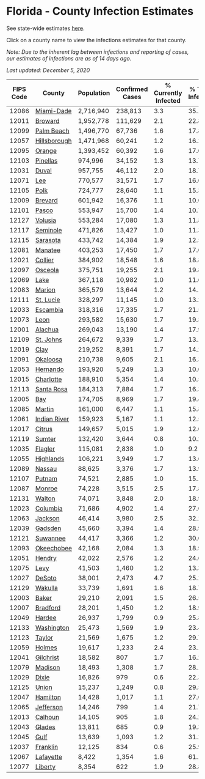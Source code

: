 # Florida - County Infection Estimates

See state-wide estimates [here](/infections/us-fl).

Click on a county name to view the infections estimates for that county.

*Note: Due to the inherent lag between infections and reporting of cases, our estimates of infections are as of 14 days ago.*

*Last updated: December 5, 2020*

|   FIPS Code |                       County |   Population |   Confirmed Cases |   % Currently Infected |   % Total Infected |
|-------------|------------------------------|--------------|-------------------|------------------------|--------------------|
|       12086 |     [Miami-Dade](miami-dade) |    2,716,940 |           238,813 |                    3.3 |               35.1 |
|       12011 |           [Broward](broward) |    1,952,778 |           111,629 |                    2.1 |               22.8 |
|       12099 |     [Palm Beach](palm-beach) |    1,496,770 |            67,736 |                    1.6 |               17.8 |
|       12057 | [Hillsborough](hillsborough) |    1,471,968 |            60,241 |                    1.2 |               16.2 |
|       12095 |             [Orange](orange) |    1,393,452 |            60,392 |                    1.6 |               17.0 |
|       12103 |         [Pinellas](pinellas) |      974,996 |            34,152 |                    1.3 |               13.7 |
|       12031 |               [Duval](duval) |      957,755 |            46,112 |                    2.0 |               18.7 |
|       12071 |                   [Lee](lee) |      770,577 |            31,571 |                    1.7 |               16.0 |
|       12105 |                 [Polk](polk) |      724,777 |            28,640 |                    1.1 |               15.3 |
|       12009 |           [Brevard](brevard) |      601,942 |            16,376 |                    1.1 |               10.0 |
|       12101 |               [Pasco](pasco) |      553,947 |            15,700 |                    1.4 |               10.7 |
|       12127 |           [Volusia](volusia) |      553,284 |            17,080 |                    1.3 |               11.8 |
|       12117 |         [Seminole](seminole) |      471,826 |            13,427 |                    1.0 |               11.3 |
|       12115 |         [Sarasota](sarasota) |      433,742 |            14,384 |                    1.9 |               12.5 |
|       12081 |           [Manatee](manatee) |      403,253 |            17,450 |                    1.7 |               17.0 |
|       12021 |           [Collier](collier) |      384,902 |            18,548 |                    1.6 |               18.8 |
|       12097 |           [Osceola](osceola) |      375,751 |            19,255 |                    2.1 |               19.8 |
|       12069 |                 [Lake](lake) |      367,118 |            10,982 |                    1.0 |               11.6 |
|       12083 |             [Marion](marion) |      365,579 |            13,644 |                    1.2 |               14.1 |
|       12111 |       [St. Lucie](st.-lucie) |      328,297 |            11,145 |                    1.0 |               13.2 |
|       12033 |         [Escambia](escambia) |      318,316 |            17,335 |                    1.7 |               21.5 |
|       12073 |                 [Leon](leon) |      293,582 |            15,630 |                    1.7 |               19.3 |
|       12001 |           [Alachua](alachua) |      269,043 |            13,190 |                    1.4 |               17.9 |
|       12109 |       [St. Johns](st.-johns) |      264,672 |             9,339 |                    1.7 |               13.1 |
|       12019 |                 [Clay](clay) |      219,252 |             8,391 |                    1.7 |               14.2 |
|       12091 |         [Okaloosa](okaloosa) |      210,738 |             9,605 |                    2.1 |               16.3 |
|       12053 |         [Hernando](hernando) |      193,920 |             5,249 |                    1.3 |               10.0 |
|       12015 |       [Charlotte](charlotte) |      188,910 |             5,354 |                    1.4 |               10.5 |
|       12113 |     [Santa Rosa](santa-rosa) |      184,313 |             7,884 |                    1.7 |               16.3 |
|       12005 |                   [Bay](bay) |      174,705 |             8,969 |                    1.7 |               19.4 |
|       12085 |             [Martin](martin) |      161,000 |             6,447 |                    1.1 |               15.8 |
|       12061 | [Indian River](indian-river) |      159,923 |             5,167 |                    1.1 |               12.5 |
|       12017 |             [Citrus](citrus) |      149,657 |             5,015 |                    1.9 |               12.0 |
|       12119 |             [Sumter](sumter) |      132,420 |             3,644 |                    0.8 |               10.2 |
|       12035 |           [Flagler](flagler) |      115,081 |             2,838 |                    1.0 |                9.2 |
|       12055 |       [Highlands](highlands) |      106,221 |             3,949 |                    1.7 |               13.6 |
|       12089 |             [Nassau](nassau) |       88,625 |             3,376 |                    1.7 |               13.9 |
|       12107 |             [Putnam](putnam) |       74,521 |             2,885 |                    1.0 |               15.1 |
|       12087 |             [Monroe](monroe) |       74,228 |             3,515 |                    2.5 |               17.8 |
|       12131 |             [Walton](walton) |       74,071 |             3,848 |                    2.0 |               18.9 |
|       12023 |         [Columbia](columbia) |       71,686 |             4,902 |                    1.4 |               27.0 |
|       12063 |           [Jackson](jackson) |       46,414 |             3,980 |                    2.5 |               32.2 |
|       12039 |           [Gadsden](gadsden) |       45,660 |             3,394 |                    1.4 |               28.9 |
|       12121 |         [Suwannee](suwannee) |       44,417 |             3,366 |                    1.2 |               30.0 |
|       12093 |     [Okeechobee](okeechobee) |       42,168 |             2,084 |                    1.3 |               18.9 |
|       12051 |             [Hendry](hendry) |       42,022 |             2,576 |                    1.2 |               24.6 |
|       12075 |                 [Levy](levy) |       41,503 |             1,460 |                    1.2 |               13.3 |
|       12027 |             [DeSoto](desoto) |       38,001 |             2,473 |                    4.7 |               25.2 |
|       12129 |           [Wakulla](wakulla) |       33,739 |             1,691 |                    1.6 |               18.7 |
|       12003 |               [Baker](baker) |       29,210 |             2,091 |                    1.5 |               26.5 |
|       12007 |         [Bradford](bradford) |       28,201 |             1,450 |                    1.2 |               18.9 |
|       12049 |             [Hardee](hardee) |       26,937 |             1,799 |                    0.9 |               25.8 |
|       12133 |     [Washington](washington) |       25,473 |             1,569 |                    1.9 |               23.4 |
|       12123 |             [Taylor](taylor) |       21,569 |             1,675 |                    1.2 |               29.7 |
|       12059 |             [Holmes](holmes) |       19,617 |             1,233 |                    2.4 |               23.1 |
|       12041 |       [Gilchrist](gilchrist) |       18,582 |               807 |                    1.7 |               16.2 |
|       12079 |           [Madison](madison) |       18,493 |             1,308 |                    1.7 |               28.1 |
|       12029 |               [Dixie](dixie) |       16,826 |               979 |                    0.6 |               22.3 |
|       12125 |               [Union](union) |       15,237 |             1,249 |                    0.8 |               29.5 |
|       12047 |         [Hamilton](hamilton) |       14,428 |             1,017 |                    1.1 |               27.0 |
|       12065 |       [Jefferson](jefferson) |       14,246 |               799 |                    1.4 |               21.7 |
|       12013 |           [Calhoun](calhoun) |       14,105 |               905 |                    1.8 |               24.2 |
|       12043 |             [Glades](glades) |       13,811 |               685 |                    0.9 |               19.3 |
|       12045 |                 [Gulf](gulf) |       13,639 |             1,093 |                    1.2 |               31.2 |
|       12037 |         [Franklin](franklin) |       12,125 |               834 |                    0.6 |               25.9 |
|       12067 |       [Lafayette](lafayette) |        8,422 |             1,354 |                    1.6 |               61.1 |
|       12077 |           [Liberty](liberty) |        8,354 |               622 |                    1.9 |               28.8 |